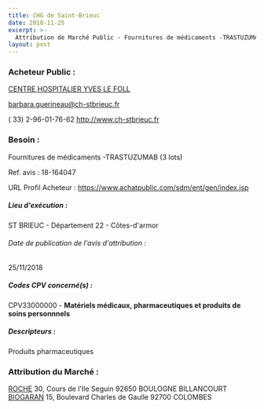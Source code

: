 ```yaml
---
title: CHG de Saint-Brieuc
date: 2018-11-25
excerpt: >-
  Attribution de Marché Public - Fournitures de médicaments -TRASTUZUMAB (3 lots)
layout: post
---
```


### Acheteur Public : 
<a href="/acheteur-138/siren-262200090"> CENTRE HOSPITALIER YVES LE FOLL</a><br/>



barbara.guerineau@ch-stbrieuc.fr

( 33) 2-96-01-76-62
http://www.ch-stbrieuc.fr
### Besoin :

Fournitures de médicaments -TRASTUZUMAB (3 lots)

Ref. avis : 18-164047

URL Profil Acheteur : https://www.achatpublic.com/sdm/ent/gen/index.jsp

##### Lieu d'exécution :

ST BRIEUC - Département 22 - Côtes-d'armor

###### Date de publication de l'avis d'attribution : 
25/11/2018

##### Codes CPV concerné(s) :
CPV33000000 - **Matériels médicaux, pharmaceutiques et produits de soins personnnels** <br/>

##### Descripteurs :
Produits pharmaceutiques <br/>

### Attribution du Marché :
<a href="/entreprise-580/siren-834251837"> ROCHE</a>    30, Cours de l'Ile Seguin 92650 BOULOGNE BILLANCOURT <br/>
<a href="/entreprise-556/siren-405113598"> BIOGARAN</a>    15, Boulevard Charles de Gaulle 92700 COLOMBES <br/>
